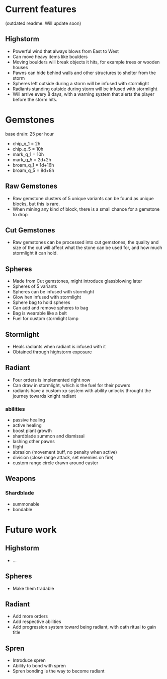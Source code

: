 # Current features
(outdated readme. Will update soon)
## Highstorm
* Powerful wind that always blows from East to West
* Can move heavy items like boulders
* Moving boulders will break objects it hits, for example trees or wooden houses
* Pawns can hide behind walls and other structures to shelter from the storm
* Spheres left outside during a storm will be infused with stormlight
* Radiants standing outside during storm will be infused with stormlight
* Will arrive every 8 days, with a warning system that alerts the player before the storm hits.

# Gemstones
base drain: 25 per hour
* chip_q_1  = 2h 
* chip_q_5  = 10h
* mark_q_1  = 10h
* mark_q_5  = 2d+2h
* broam_q_1 = 1d+16h
* broam_q_5 = 8d+8h
  
## Raw Gemstones
* Raw gemstone clusters of 5 unique variants can be found as unique blocks, but this is rare.
* When mining any kind of block, there is a small chance for a gemstone to drop

## Cut Gemstones
* Raw gemstones can be processed into cut gemstones, the quality and size of the cut will affect what the stone can be used for, and how much stormlight it can hold.

## Spheres
* Made from Cut gemstones, might introduce glassblowing later
* Spheres of 5 variants
* Spheres can be infused with stormlight
* Glow hen infused with stormlight
* Sphere bag to hold spheres
* Can add and remove spheres to bag
* Bag is wearable like a belt
* Fuel for custom stormlight lamp
  
## Stormlight
* Heals radiants when radiant is infused with it
* Obtained through highstorm exposure

## Radiant
* Four orders is implemented right now
* Can draw in stormlight, which is the fuel for their powers
* radiants have a custom xp system with ability unlocks throught the journey towards knight radiant


### abilities
* passive healing
* active healing
* boost plant growth
* shardblade summon and dismissal
* lashing other pawns
* flight 
* abrasion (movement buff, no penalty when active)
* division (close range attack, set enemies on fire)
* custom range circle drawn around caster

## Weapons
### Shardblade
* summonable
* bondable


# Future work

## Highstorm
* ...

## Spheres
* Make them tradable

## Radiant
* Add more orders
* Add respective abilities
* Add progression system toward being radiant, with oath ritual to gain title

## Spren
* Introduce spren
* Ability to bond with spren
* Spren bonding is the way to become radiant







